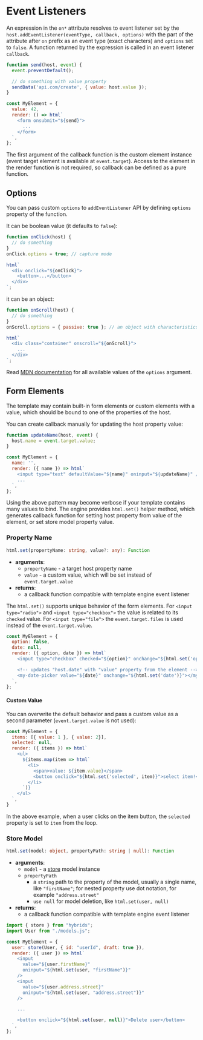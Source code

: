 # Event Listeners

An expression in the `on*` attribute resolves to event listener set by the `host.addEventListener(eventType, callback, options)` with the part of the attribute after `on` prefix as an event type (exact characters) and `options` set to `false`. A function returned by the expression is called in an event listener `callback`.

```javascript
function send(host, event) {
  event.preventDefault();

  // do something with value property
  sendData('api.com/create', { value: host.value });
}

const MyElement = {
  value: 42,
  render: () => html`
    <form onsubmit="${send}">
      ...
    </form>
  `,
};
```

The first argument of the callback function is the custom element instance (event target element is available at `event.target`). Access to the element in the render function is not required, so callback can be defined as a pure function.

## Options

You can pass custom `options` to `addEventListener` API by defining `options` property of the function.

It can be boolean value (it defaults to `false`):

```javascript
function onClick(host) {
  // do something
}
onClick.options = true; // capture mode

html`
  <div onclick="${onClick}">
    <button>...</button>
  </div>
`;
```

it can be an object:

```javascript
function onScroll(host) {
  // do something
}
onScroll.options = { passive: true }; // an object with characteristics

html`
  <div class="container" onscroll="${onScroll}">
    ...
  </div>
`;
```

Read [MDN documentation](https://developer.mozilla.org/docs/Web/API/EventTarget/addEventListener) for all available values of the `options` argument.

## Form Elements

The template may contain built-in form elements or custom elements with a value, which should be bound to one of the properties of the host.

You can create callback manually for updating the host property value:

```javascript
function updateName(host, event) {
  host.name = event.target.value;
}

const MyElement = {
  name: '',
  render: ({ name }) => html`
    <input type="text" defaultValue="${name}" oninput="${updateName}" />
    ...
  `,
};
```

Using the above pattern may become verbose if your template contains many values to bind. The engine provides `html.set()` helper method, which generates callback function for setting host property from value of the element, or set store model property value.

### Property Name

```typescript
html.set(propertyName: string, value?: any): Function
```

* **arguments**:
  * `propertyName` - a target host property name
  * `value` - a custom value, which will be set instead of `event.target.value`
* **returns**:
  * a callback function compatible with template engine event listener

The `html.set()` supports unique behavior of the form elements. For `<input type="radio">` and `<input type="checkbox">` the value is related to its `checked` value. For `<input type="file">`  the `event.target.files` is used instead of the `event.target.value`.

```javascript
const MyElement = {
  option: false,
  date: null,
  render: ({ option, date }) => html`
    <input type="checkbox" checked="${option}" onchange="${html.set('option')}" />

    <!-- updates "host.date" with "value" property from the element -->
    <my-date-picker value="${date}" onchange="${html.set('date')}"></my-date-picker>
  `,
};
```

#### Custom Value

You can overwrite the default behavior and pass a custom value as a second parameter (`event.target.value` is not used):

```javascript
const MyElement = {
  items: [{ value: 1 }, { value: 2}],
  selected: null,
  render: ({ items }) => html`
    <ul>
      ${items.map(item => html`
        <li>
          <span>value: ${item.value}</span>
          <button onclick="${html.set('selected', item)}">select item!</button>
        </li>
      `)}
    </ul>
  `,
}
```

In the above example, when a user clicks on the item button, the `selected` property is set to `item` from the loop.

### Store Model

```typescript
html.set(model: object, propertyPath: string | null): Function
```

* **arguments**:
  * `model` - a [store](../store/introduction.md) model instance
  * `propertyPath`
    * a `string` path to the property of the model, usually a single name, like `"firstName"`; for nested property use dot notation, for example `"address.street"`
    * `use null` for model deletion, like `html.set(user, null)`
* **returns**:
  * a callback function compatible with template engine event listener

```javascript
import { store } from "hybrids";
import User from "./models.js";

const MyElement = {
  user: store(User, { id: "userId", draft: true }),
  render: ({ user }) => html`
    <input
      value="${user.firstName}"
      oninput="${html.set(user, "firstName")}"
    />
    <input
      value="${user.address.street}"
      oninput="${html.set(user, "address.street")}"
    />

    ...

    <button onclick="${html.set(user, null)}">Delete user</button>
  `,
};
```
